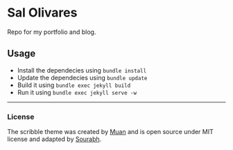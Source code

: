# Sal Olivares
Repo for my portfolio and blog. 

## Usage
- Install the dependecies using `bundle install`
- Update the dependecies using `bundle update`
- Build it using `bundle exec jekyll build`
- Run it using `bundle exec jekyll serve -w`

---
### License
The scribble theme was created by [Muan](https://github.com/muan) and is open source under MIT license and adapted by [Sourabh](https://github.com/sb2nov).
